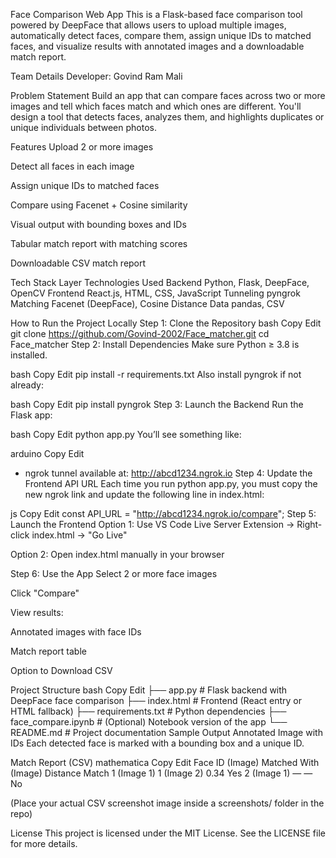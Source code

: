 Face Comparison Web App
This is a Flask-based face comparison tool powered by DeepFace that allows users to upload multiple images, automatically detect faces, compare them, assign unique IDs to matched faces, and visualize results with annotated images and a downloadable match report.

Team Details
Developer: Govind Ram Mali

Problem Statement
Build an app that can compare faces across two or more images and tell which faces match and which ones are different. You'll design a tool that detects faces, analyzes them, and highlights duplicates or unique individuals between photos.

Features
Upload 2 or more images

Detect all faces in each image

Assign unique IDs to matched faces

Compare using Facenet + Cosine similarity

Visual output with bounding boxes and IDs

Tabular match report with matching scores

Downloadable CSV match report

Tech Stack
Layer	Technologies Used
Backend	Python, Flask, DeepFace, OpenCV
Frontend	React.js, HTML, CSS, JavaScript
Tunneling	pyngrok
Matching	Facenet (DeepFace), Cosine Distance
Data	pandas, CSV

How to Run the Project Locally
Step 1: Clone the Repository
bash
Copy
Edit
git clone https://github.com/Govind-2002/Face_matcher.git
cd Face_matcher
Step 2: Install Dependencies
Make sure Python ≥ 3.8 is installed.

bash
Copy
Edit
pip install -r requirements.txt
Also install pyngrok if not already:

bash
Copy
Edit
pip install pyngrok
Step 3: Launch the Backend
Run the Flask app:

bash
Copy
Edit
python app.py
You’ll see something like:

arduino
Copy
Edit
 * ngrok tunnel available at: http://abcd1234.ngrok.io
Step 4: Update the Frontend API URL
Each time you run python app.py, you must copy the new ngrok link and update the following line in index.html:

js
Copy
Edit
const API_URL = "http://abcd1234.ngrok.io/compare";
Step 5: Launch the Frontend
Option 1: Use VS Code Live Server Extension → Right-click index.html → "Go Live"

Option 2: Open index.html manually in your browser

Step 6: Use the App
Select 2 or more face images

Click "Compare"

View results:

Annotated images with face IDs

Match report table

Option to Download CSV

Project Structure
bash
Copy
Edit
├── app.py                # Flask backend with DeepFace face comparison
├── index.html            # Frontend (React entry or HTML fallback)
├── requirements.txt      # Python dependencies
├── face_compare.ipynb    # (Optional) Notebook version of the app
└── README.md             # Project documentation
Sample Output
Annotated Image with IDs
Each detected face is marked with a bounding box and a unique ID.

Match Report (CSV)
mathematica
Copy
Edit
Face ID (Image)   Matched With (Image)   Distance   Match
1 (Image 1)       1 (Image 2)            0.34       Yes
2 (Image 1)       —                      —          No

(Place your actual CSV screenshot image inside a screenshots/ folder in the repo)

License
This project is licensed under the MIT License. See the LICENSE file for more details.
